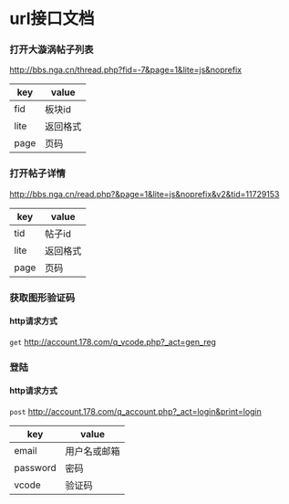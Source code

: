 # url接口文档
### 打开大漩涡帖子列表 
http://bbs.nga.cn/thread.php?fid=-7&page=1&lite=js&noprefix

| key | value |
| --- | ----- |
| fid | 板块id |
| lite| 返回格式 |
| page| 页码 |

### 打开帖子详情
http://bbs.nga.cn/read.php?&page=1&lite=js&noprefix&v2&tid=11729153

| key | value |
| --- | ----- |
| tid | 帖子id |
| lite| 返回格式 |
| page| 页码 |

### 获取图形验证码
#### http请求方式
`get`
http://account.178.com/q_vcode.php?_act=gen_reg

### 登陆
#### http请求方式
`post`
http://account.178.com/q_account.php?_act=login&print=login

| key | value |
| --- | ----- |
| email	| 用户名或邮箱|
| password | 密码|
| vcode | 验证码 |
